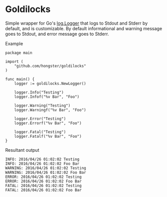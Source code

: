 # Goldilocks

Simple wrapper for Go's [log.Logger](https://golang.org/pkg/log/#Logger) that logs to Stdout and Stderr by default, and is customizable. By default informational and warning message goes to Stdout, and error message goes to Stderr.

Example

	package main

	import (
		"github.com/hongster/goldilocks"
	)

	func main() {
		logger := goldilocks.NewLogger()

		logger.Info("Testing")
		logger.Infof("%v Bar", "Foo")

		logger.Warning("Testing")
		logger.Warningf("%v Bar", "Foo")

		logger.Error("Testing")
		logger.Errorf("%v Bar", "Foo")

		logger.Fatal("Testing")
		logger.Fatalf("%v Bar", "Foo")
	}

Resultant output

	INFO: 2016/04/26 01:02:02 Testing
	INFO: 2016/04/26 01:02:02 Foo Bar
	WARNING: 2016/04/26 01:02:02 Testing
	WARNING: 2016/04/26 01:02:02 Foo Bar
	ERROR: 2016/04/26 01:02:02 Testing
	ERROR: 2016/04/26 01:02:02 Foo Bar
	FATAL: 2016/04/26 01:02:02 Testing
	FATAL: 2016/04/26 01:02:02 Foo Bar
